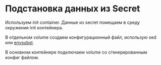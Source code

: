 # Подстановка данных из Secret 
Используем init container.
Данные из secret помещаем в среду окружения init контейнера.

В отдельном volume создаем конфигурационный файл, использую sed или 
[envsubst](https://www.opennet.ru/man.shtml?topic=envsubst&category=1&russian=2).

В основном контейнере подключаем volume со сгенерированным конфиг файлом.